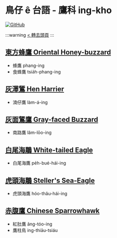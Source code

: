 # 鳥仔 ê 台語 - 鷹科 ing-kho

[![GitHub](https://img.shields.io/badge/GitHub-black?logo=github)](https://github.com/siansiansu/tsiau-a-e-mia)

:::warning
[< 轉去頭頁](https://hackmd.io/@siansiansu/Hy4VzNvha)
:::

## [東方蜂鷹 Oriental Honey-buzzard](https://www.instagram.com/p/Ci0dKQaPaqI/)

- 蜂鷹 phang-ing
- 食蜂鷹 tsia̍h-phang-ing

## [灰澤鵟 Hen Harrier](https://www.instagram.com/p/Ck3fhNEvGv6/)

- 湳仔鷹 làm-á-ing

## [灰面鵟鷹 Gray-faced Buzzard](https://ebird.org/species/gyfbuz1)

- 南路鷹 lâm-lōo-ing

## [白尾海鵰 White-tailed Eagle](https://www.instagram.com/p/CkQwRc3PuZL/)

- 白尾海鷹 pe̍h-bué-hái-ing

## [虎頭海鵰 Steller's Sea-Eagle](https://www.instagram.com/p/CtCIWNkRBJk/)

- 虎頭海鷹 hóo-thâu-hái-ing

## [赤腹鷹 Chinese Sparrowhawk](https://www.instagram.com/p/Ci0dKQaPaqI/)

- 紅肚鷹 âng-tóo-ing
- 鷹柱鳥 ing-thiāu-tsiáu

